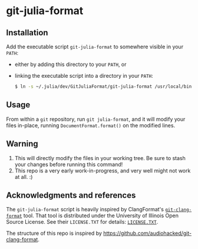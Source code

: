 # git-julia-format

## Installation

Add the executable script `git-julia-format` to somewhere visible in your `PATH`:
 - either by adding this directory to your `PATH`, or
 - linking the executable script into a directory in your `PATH`:
 
    ```bash
    $ ln -s ~/.julia/dev/GitJuliaFormat/git-julia-format /usr/local/bin/git-julia-format
    ```
   
## Usage

From within a `git` repository, run `git julia-format`, and it will modify your files in-place, running `DocumentFormat.format()` on the modified lines.

## Warning

1. This will directly modify the files in your working tree. Be sure to stash your changes before running this command!
1. This repo is a very early work-in-progress, and very well might not work at all. :)

## Acknowledgments and references

The `git-julia-format` script is heavily inspired by ClangFormat's [`git-clang-format`](https://llvm.org/svn/llvm-project/cfe/trunk/tools/clang-format/git-clang-format) tool. That tool is distributed under the University of Illinois Open Source License. See their `LICENSE.TXT` for details: [`LICENSE.TXT`](https://llvm.org/svn/llvm-project/cfe/trunk/LICENSE.TXT).

The structure of this repo is inspired by https://github.com/audiohacked/git-clang-format.
